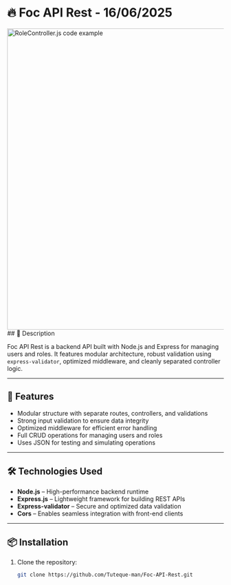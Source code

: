 # 🔥 Foc API Rest - 16/06/2025
<img src="file:///C:/Users/user/Downloads/a.JPG" alt="RoleController.js code example" width="700" />
## 📘 Description

Foc API Rest is a backend API built with Node.js and Express for managing users and roles. It features modular architecture, robust validation using `express-validator`, optimized middleware, and cleanly separated controller logic.

---

## 🚀 Features

- Modular structure with separate routes, controllers, and validations  
- Strong input validation to ensure data integrity  
- Optimized middleware for efficient error handling  
- Full CRUD operations for managing users and roles  
- Uses JSON for testing and simulating operations

---

## 🛠️ Technologies Used

- **Node.js** – High-performance backend runtime  
- **Express.js** – Lightweight framework for building REST APIs  
- **Express-validator** – Secure and optimized data validation  
- **Cors** – Enables seamless integration with front-end clients

---

## 📦 Installation

1. Clone the repository:
   ```bash
   git clone https://github.com/Tuteque-man/Foc-API-Rest.git
